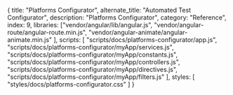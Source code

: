 {
  title: "Platforms Configurator",
  alternate_title: "Automated Test Configurator",
  description: "Platforms Configurator",
  category: "Reference",
  index: 9,
  libraries: ["vendor/angular/lib/angular.js",
  "vendor/angular-route/angular-route.min.js",
  "vendor/angular-animate/angular-animate.min.js"
  ],
  scripts: [
  "scripts/docs/platforms-configurator/app.js",
  "scripts/docs/platforms-configurator/myApp/services.js",
  "scripts/docs/platforms-configurator/myApp/constants.js",
  "scripts/docs/platforms-configurator/myApp/controllers.js",
  "scripts/docs/platforms-configurator/myApp/directives.js",
  "scripts/docs/platforms-configurator/myApp/filters.js"
  ],
  styles: [
  "styles/docs/platforms-configurator.css"
  ]
}
<base href="/reference/platforms-configurator">
<link href='http://cdnjs.cloudflare.com/ajax/libs/highlight.js/8.2/styles/monokai_sublime.min.css' rel='stylesheet' type='text/css'>
<script src="http://cdnjs.cloudflare.com/ajax/libs/highlight.js/8.2/highlight.min.js"></script>

<div class="platforms-configurator row" ng-app="myApp">
  <div ng-view></div>
</div>